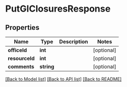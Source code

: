 # PutGlClosuresResponse

## Properties
Name | Type | Description | Notes
------------ | ------------- | ------------- | -------------
**officeId** | **int** |  | [optional] 
**resourceId** | **int** |  | [optional] 
**comments** | **string** |  | [optional] 

[[Back to Model list]](../../README.md#documentation-for-models) [[Back to API list]](../../README.md#documentation-for-api-endpoints) [[Back to README]](../../README.md)

